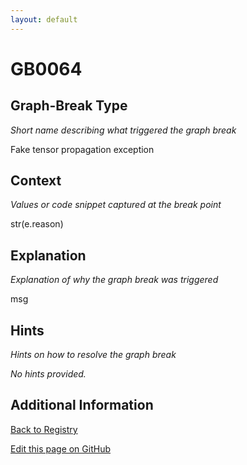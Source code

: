 ```yaml
---
layout: default
---
```

# GB0064

## Graph-Break Type
*Short name describing what triggered the graph break*

Fake tensor propagation exception

## Context
*Values or code snippet captured at the break point*

str(e.reason)

## Explanation
*Explanation of why the graph break was triggered*

msg

## Hints
*Hints on how to resolve the graph break*

*No hints provided.*


## Additional Information

<!-- ADDITIONAL INFORMATION START - Add custom information below this line -->

<!-- ADDITIONAL INFORMATION END -->

[Back to Registry](../index.html)

[Edit this page on GitHub](https://github.com/pytorch-labs/compile-graph-break-site/edit/main/docs/gb/gb0064.md)
